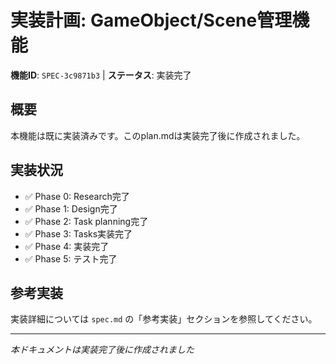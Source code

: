 # 実装計画: GameObject/Scene管理機能

**機能ID**: `SPEC-3c9871b3` | **ステータス**: 実装完了

## 概要

本機能は既に実装済みです。このplan.mdは実装完了後に作成されました。

## 実装状況

- ✅ Phase 0: Research完了
- ✅ Phase 1: Design完了  
- ✅ Phase 2: Task planning完了
- ✅ Phase 3: Tasks実装完了
- ✅ Phase 4: 実装完了
- ✅ Phase 5: テスト完了

## 参考実装

実装詳細については `spec.md` の「参考実装」セクションを参照してください。

---
*本ドキュメントは実装完了後に作成されました*
